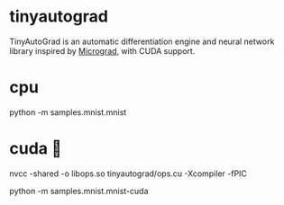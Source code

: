 # tinyautograd
TinyAutoGrad is an automatic differentiation engine and neural network library inspired by [Micrograd](https://github.com/karpathy/micrograd), with CUDA support.

# cpu
python -m samples.mnist.mnist 

# cuda 🚧
nvcc -shared -o libops.so tinyautograd/ops.cu  -Xcompiler -fPIC

python -m samples.mnist.mnist-cuda